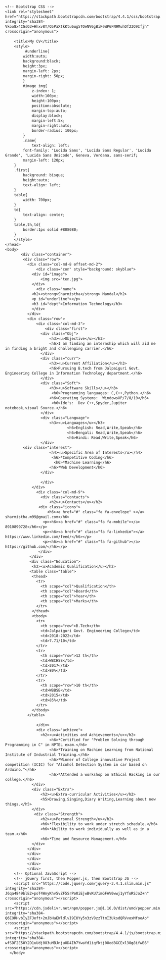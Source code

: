 <html>
    <head>
        <meta charset="utf-8">
    <!-- for-mobile-apps -->
<meta name="viewport" content="width=device-width, initial-scale=1">
<meta http-equiv="Content-Type" content="text/html; charset=utf-8" />
<meta name="keywords" content="Uselectronics Responsive web template, Bootstrap Web Templates, Flat Web Templates, Android Compatible web template, 
	SmartPhone Compatible web template, free web designs for Nokia, Samsung, LG, SonyEricsson, Motorola web design" />
<script type="application/x-javascript"> addEventListener("load", function() { setTimeout(hideURLbar, 0); }, false);
	function hideURLbar(){ window.scrollTo(0,1); } </script>
<!-- //for-mobile-apps -->
<!-- font-awesome icons -->
<link href="css/font-awesome.css" rel="stylesheet"> 
<!-- //font-awesome icons -->

    <!-- Bootstrap CSS -->
    <link rel="stylesheet" href="https://stackpath.bootstrapcdn.com/bootstrap/4.4.1/css/bootstrap.min.css" integrity="sha384-Vkoo8x4CGsO3+Hhxv8T/Q5PaXtkKtu6ug5TOeNV6gBiFeWPGFN9MuhOf23Q9Ifjh" crossorigin="anonymous">

        <title>My CV</title>
        <style>
             #underline{
            width:auto;
            background:black;
            height:3px;
            margin-left: 2px;
            margin-right: 50px;
            }
            #image img{
                z-index: 1;
                width:100px;
                height:100px;
                position:absolute;
                margin-top:auto;
                display:block;
                margin-left:5x;
                margin-right:auto;
                border-radius: 100px;
            }
            .name{
                text-align: left;
            font-family: 'Lucida Sans', 'Lucida Sans Regular', 'Lucida Grande', 'Lucida Sans Unicode', Geneva, Verdana, sans-serif;
            margin-left: 120px;
        }
        .first{
            background: bisque;
            height:auto;
            text-align: left;
        }
        table{
            width: 700px;
        }
        td{
            text-align: center;
        }
        table,th,td{
            border:1px solid #808080;
        }
        </style>
    </head>
    <body>   
           <div class="container">
            <div class="row">
              <div class="col-md-8 offset-md-2">
                  <div class="con" style="background: skyblue">
                <div id="image">
                    <img src="ten.jpg">
                </div>
                  <div class="name">
                <h2><strong>Sharmistha</strong> Mandal</h2>
                <p id="underline"></p>
                <h3 id="dept">Information Technology</h3>
                </div>
              </div>
              <div class="row">
                  <div class="col-md-3">
                      <div class="first">
                    <div class="Obj">
                        <h3><u>Objective</u></h3>
                        <h6>I am finding an internship which will aid me in finding a bright and challenging carrier.</h6>
                    </div>
                    <div class="curr">
                        <h3><u>Current Affiliation</u></h3>
                        <h6>Pursuing B.tech from Jalpaiguri Govt. Engineering College in Information Technology department.</h6>
                    </div>
                    <div class="Soft">
                        <h3><u>Software Skills</u></h3>
                         <h6>Programming languages: C,C++,Python.</h6>
                        <h6>Operating Systems:  WindowsXP/7/8/10</h6>
                         <h6>Ide's:  Dev C++,Spyder,Jupiter notebook,visual Source.</h6>
                    </div>
                    <div class="Language">
                        <h3><u>Languages</u></h3>
                                <h6>English: Read,Write,Speak</h6>
                                <h6>Bengali: Read,Write,Speak</h6>
                                <h6>Hindi: Read,Write,Speak</h6>
                    </div>
		    <div class="interest">
                        <h4><u>Specific Area of Interests</u></h4>
                         <h6>*Competitive Coding</h6>
                          <h6>*Machine Learning</h6>
                        <h6>*Web Development</h6>
                    </div>
		   
                    </div>
                </div>
                  <div class="col-md-9">
                    <div class="contacts">
                        <h2><u>Contacts</u></h2>
                   <div class="icons">
                       <h6><a href="#" class="fa fa-envelope" ></a>  sharmistha.m99@gmail.com</h6>
                     <p><h6><a href="#" class="fa fa-mobile"></a>  8910899728</h6></p>
                     <p><h6><a href="#" class="fa fa-linkedin"></a> https://www.linkedin.com/feed/</h6></p>
                     <p><h6><a href="#" class="fa fa-github"></a>  https://github.com/</h6></p>
                   </div>
               </div>
               <div class="Education">
                <h2><u>Academic Qualification</u></h2>
               <table class="table">
                <thead>
                  <tr>
                    <th scope="col">Qualification</th>
                    <th scope="col">Board</th>
                    <th scope="col">Year</th>
                    <th scope="col">Marks</th>
                  </tr>
                </thead>
                <tbody>
                  <tr>
                    <th scope="row">B.Tech</th>
                    <td>Jalpaiguri Govt. Engineering College</td>
                    <td>2018-2022</td>
                    <td>7.71/10</td>
                  </tr>
                  <tr>
                    <th scope="row">12 th</th>
                    <td>WBCHSE</td>
                    <td>2017</td>
                    <td>80%</td>
                  </tr>
                  <tr>
                    <th scope="row">10 th</th>
                    <td>WBBSE</td>
                    <td>2015</td>
                    <td>85%</td>
                  </tr>
                </tbody>
              </table>

                  </div>
                  <div class="achieve">
                    <h2><u>Activities and Achievements</u></h2>
                        <h6>*Certified for "Problem Solving through Programming in C" in NPTEL exam.</h6>
                        <h6>*Training on Machine Learning from National Institute of Industrial Training.</h6>
                        <h6>*Winner of College innovative Project competition (ICIC) for "Alcohol Detection System in car based on Arduino."</h6>
                        <h6>*Attended a workshop on Ethical Hacking in our college.</h6>
                </div>
                <div class="Extra">
                    <h2><u>Extra-curricular Activities</u></h2>
                    <h5>Drawing,Singing,Diary Writing,Learning about new things.</h5>
                </div>
                 <div class="Strength">
                    <h2><u>Personal Strength</u></h2>
                    <h6>*Flexibility to work under stretch schedule.</h6>
                    <h6>*Ability to work individually as well as in a team.</h6>
                    <h6>*Time and Resource Management.</h6>
                </div>
              </div>
              </div>
              </div>
              </div> 
              </div>   
        <!-- Optional JavaScript -->
        <!-- jQuery first, then Popper.js, then Bootstrap JS -->
        <script src="https://code.jquery.com/jquery-3.4.1.slim.min.js" integrity="sha384-J6qa4849blE2+poT4WnyKhv5vZF5SrPo0iEjwBvKU7imGFAV0wwj1yYfoRSJoZ+n" crossorigin="anonymous"></script>
        <script src="https://cdn.jsdelivr.net/npm/popper.js@1.16.0/dist/umd/popper.min.js" integrity="sha384-Q6E9RHvbIyZFJoft+2mJbHaEWldlvI9IOYy5n3zV9zzTtmI3UksdQRVvoxMfooAo" crossorigin="anonymous"></script>
        <script src="https://stackpath.bootstrapcdn.com/bootstrap/4.4.1/js/bootstrap.min.js" integrity="sha384-wfSDF2E50Y2D1uUdj0O3uMBJnjuUD4Ih7YwaYd1iqfktj0Uod8GCExl3Og8ifwB6" crossorigin="anonymous"></script>
      </body>
</html>
